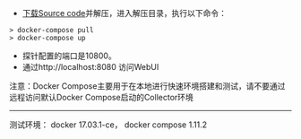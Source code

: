 - [下载Source code](https://github.com/OpenSkywalking/skywalking/releases)并解压，进入解压目录，执行以下命令：

```shell
> docker-compose pull
> docker-compose up
```
- 探针配置的端口是10800。
- 通过http://localhost:8080 访问WebUI

注意：Docker Compose主要用于在本地进行快速环境搭建和测试，请不要通过远程访问默认Docker Compose启动的Collector环境

___
测试环境： docker 17.03.1-ce， docker compose 1.11.2
